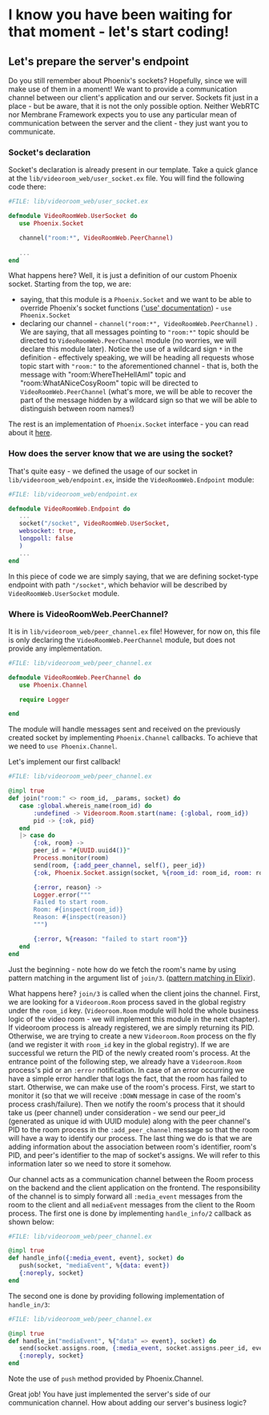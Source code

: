 # I know you have been waiting for that moment - let's start coding!
 ## Let's prepare the server's endpoint
 Do you still remember about Phoenix's sockets? Hopefully, since we will make use of them in a moment! We want to provide a communication channel between our client's application and our server.
 Sockets fit just in a place - but be aware, that it is not the only possible option. Neither WebRTC nor Membrane Framework expects you to use any particular mean of communication between 
 the server and the client - they just want you to communicate. 

 ### Socket's declaration
 Socket's declaration is already present in our template. Take a quick glance at the `lib/videoroom_web/user_socket.ex` file.
 You will find the following code there:

 ```elixir
 #FILE: lib/videoroom_web/user_socket.ex
 
 defmodule VideoRoomWeb.UserSocket do
    use Phoenix.Socket

    channel("room:*", VideoRoomWeb.PeerChannel)
    
    ...
 end
 ```
 
 What happens here? Well, it is just a definition of our custom Phoenix socket. Starting from the top, we are:
 + saying, that this module is a `Phoenix.Socket` and we want to be able to override Phoenix's socket functions (['use' documentation](https://elixir-lang.org/getting-started/alias-require-and-import.html#use)) - ```use Phoenix.Socket```
 + declaring our channel - ```channel("room:*", VideoRoomWeb.PeerChannel)``` . We are saying, that all messages pointing to ```"room:*"``` topic should be directed to `VideoRoomWeb.PeerChannel` module (no worries, we will declare this module later). Notice the use of a wildcard sign ```*``` in the definition - effectively speaking, we will be heading all requests whose topic start with ```"room:"``` to the aforementioned channel - that is, both the message with "room:WhereTheHellAmI" topic and "room:WhatANiceCosyRoom" topic will be directed to `VideoRoomWeb.PeerChannel` (what's more, we will be able to recover the part of the message hidden by a wildcard sign so that we will be able to distinguish between room names!)
 
 The rest is an implementation of `Phoenix.Socket` interface \- you can read about it [here](https://hexdocs.pm/phoenix/Phoenix.Socket.html#callbacks).
 
 ### How does the server know that we are using the socket?
 That's quite easy - we defined the usage of our socket in `lib/videoroom_web/endpoint.ex`, inside the `VideoRoomWeb.Endpoint` module:
 ```elixir
 #FILE: lib/videoroom_web/endpoint.ex

 defmodule VideoRoomWeb.Endpoint do 
    ...
    socket("/socket", VideoRoomWeb.UserSocket,
    websocket: true,
    longpoll: false
    )
    ...
 end 
 ```
 In this piece of code we are simply saying, that we are defining socket-type endpoint with path ```"/socket"```, which behavior will be described by 
 ```VideoRoomWeb.UserSocket``` module.

 ### Where is VideoRoomWeb.PeerChannel? 
 It is in `lib/videoroom_web/peer_channel.ex` file! However, for now on, this file is only declaring the `VideoRoomWeb.PeerChannel` module, but does not provide any implementation.
 ```elixir
 #FILE: lib/videoroom_web/peer_channel.ex

 defmodule VideoRoomWeb.PeerChannel do
    use Phoenix.Channel

    require Logger

 end
 ```

 The module will handle messages sent and received on the previously created socket by implementing `Phoenix.Channel` callbacks. To achieve that we need to `use Phoenix.Channel`.
 
 Let's implement our first callback!
 ```elixir
 #FILE: lib/videoroom_web/peer_channel.ex

 @impl true
 def join("room:" <> room_id, _params, socket) do
    case :global.whereis_name(room_id) do
        :undefined -> Videoroom.Room.start(name: {:global, room_id})
        pid -> {:ok, pid}
    end
    |> case do
        {:ok, room} ->
        peer_id = "#{UUID.uuid4()}"
        Process.monitor(room)
        send(room, {:add_peer_channel, self(), peer_id})
        {:ok, Phoenix.Socket.assign(socket, %{room_id: room_id, room: room, peer_id: peer_id})}

        {:error, reason} ->
        Logger.error("""
        Failed to start room.
        Room: #{inspect(room_id)}
        Reason: #{inspect(reason)}
        """)

        {:error, %{reason: "failed to start room"}}
    end
 end
 ```
 Just the beginning - note how do we fetch the room's name by using pattern matching in the argument list of `join/3`. ([pattern matching in Elixir](https://elixir-lang.org/getting-started/pattern-matching.html#pattern-matching)). <br>

 What happens here?
 `join/3` is called when the client joins the channel. First, we are looking for a `Videoroom.Room` process saved in the global registry under the `room_id` key. 
 (`Videoroom.Room` module will hold the whole business logic of the video room - we will implement this module in the next chapter).
 If videoroom process is already registered, we are simply returning its PID. Otherwise, we are trying to create
 a new `Videoroom.Room` process on the fly (and we register it with `room_id` key in the global registry). 
 If we are successful we return the PID of the newly created room's process.
 At the entrance point of the following step, we already have a `Videoroom.Room` process's pid or an `:error` notification. 
 In case of an error occurring we have a simple error handler that logs the fact, that the room has failed to start. Otherwise, we can make use of the room's process. 
 First, we start to monitor it (so that we will receive ```:DOWN``` message in case of the room's process crash/failure). Then we notify the room's process that 
 it should take us (peer channel) under consideration - we send our peer_id (generated as unique id with UUID module) along with the peer channel's PID to 
 the room process in the `:add_peer_channel` message so that the room will have a way to identify our process. The last thing we do is that we are adding information about the association between 
 room's identifier, room's PID, and peer's identifier to the map of socket's assigns. We will refer to this information later so we need to store it somehow.

 
 Our channel acts as a communication channel between the Room process on the backend and the client application on the frontend. The responsibility of the channel is to simply forward all `:media_event` messages from the room to the client and all `mediaEvent` messages from the client to the Room process. 
 The first one is done by implementing `handle_info/2` callback as shown below:
 ```elixir
 #FILE: lib/videoroom_web/peer_channel.ex

 @impl true
 def handle_info({:media_event, event}, socket) do
    push(socket, "mediaEvent", %{data: event})
    {:noreply, socket}
 end
 ```
 The second one is done by providing following implementation of `handle_in/3`:
 ```elixir
 #FILE: lib/videoroom_web/peer_channel.ex

 @impl true
 def handle_in("mediaEvent", %{"data" => event}, socket) do
    send(socket.assigns.room, {:media_event, socket.assigns.peer_id, event})
    {:noreply, socket}
 end
 ```
 Note the use of `push` method provided by Phoenix.Channel. 

 Great job! You have just implemented the server's side of our communication channel. How about adding our server's business logic?